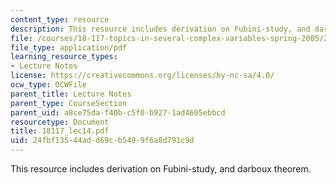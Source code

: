 ```yaml
---
content_type: resource
description: This resource includes derivation on Fubini-study, and darboux theorem.
file: /courses/18-117-topics-in-several-complex-variables-spring-2005/24fbf13544add69cb5499f6a8d791c9d_18117_lec14.pdf
file_type: application/pdf
learning_resource_types:
- Lecture Notes
license: https://creativecommons.org/licenses/by-nc-sa/4.0/
ocw_type: OCWFile
parent_title: Lecture Notes
parent_type: CourseSection
parent_uid: a8ce75da-f40b-c5f0-b927-1ad4605ebbcd
resourcetype: Document
title: 18117_lec14.pdf
uid: 24fbf135-44ad-d69c-b549-9f6a8d791c9d
---
```

This resource includes derivation on Fubini-study, and darboux theorem.
